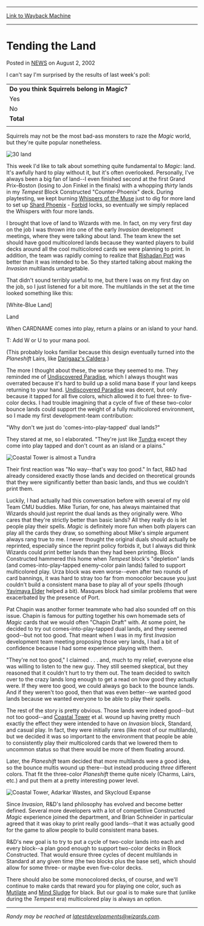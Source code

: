 
---
[Link to Wayback Machine](https://web.archive.org/web/20211022131025/https://magic.wizards.com/en/articles/archive/tending-land-2002-08-02)

[_metadata_:description]:- "I can't say I'm surprised by the results of last week's poll: Do you think Squirrels belong in Magic? Yes 7551 81.8% No 1681 18.2% Total 9232 100.0%  Squirrels may not be the most bad-ass monsters to raze the Magic world, but they're quite popular nonetheless. This week I'd like to talk about something quite fundamental to Magic: land. It's awfully hard to play without it, but"
[_metadata_:generator]:- "Drupal 7 (http://drupal.org)"
[_metadata_:node]:- "287596"
[_metadata_:publish_date]:- "2002-08-02"
[_metadata_:source]:- "div-main-content"
[_metadata_:title]:- "Tending the Land"
[_metadata_:wayback_capture_timestamp]:- "2021-10-22 13:10:25"
[_metadata_:wayback_raw_url]:- "https://web.archive.org/web/20211022131025id_/https://magic.wizards.com/en/articles/archive/tending-land-2002-08-02"
[_metadata_:wayback_url]:- "https://magic.wizards.com/en/articles/archive/tending-land-2002-08-02"
---


Tending the Land
================



 Posted in [NEWS](/en/articles)
 on August 2, 2002 










I can't say I'm surprised by the results of last week's poll:




|  |
| --- |
| **Do you think Squirrels belong in Magic?** |
| Yes | 7551 | 81.8% |
| No | 1681 | 18.2% |
| **Total** | **9232** | **100.0%** |
|  |

Squirrels may not be the most bad-ass monsters to raze the *Magic* world, but they're quite popular nonetheless.


![30 land](https://media.wizards.com/legacy/global/images/mtgcom_daily_rb31_pic1_en.jpg)


This week I'd like to talk about something quite fundamental to *Magic*: land. It's awfully hard to play without it, but it's often overlooked. Personally, I've always been a big fan of land--I even finished second at the first Grand Prix–Boston (losing to Jon Finkel in the finals) with a whopping *thirty* lands in my *Tempest* Block Constructed "Counter-Phoenix" deck. During playtesting, we kept burning [Whispers of the Muse](https://gatherer.wizards.com/Pages/Card/Details.aspx?name=Whispers+of+the+Muse) just to dig for more land to set up [Shard Phoenix](https://gatherer.wizards.com/Pages/Card/Details.aspx?name=Shard+Phoenix) - [Forbid](https://gatherer.wizards.com/Pages/Card/Details.aspx?name=Forbid) locks, so eventually we simply replaced the Whispers with four more lands.


I brought that love of land to Wizards with me. In fact, on my very first day on the job I was thrown into one of the early *Invasion* development meetings, where they were talking about land. The team knew the set should have good multicolored lands because they wanted players to build decks around all the cool multicolored cards we were planning to print. In addition, the team was rapidly coming to realize that [Rishadan Port](https://gatherer.wizards.com/Pages/Card/Details.aspx?name=Rishadan+Port) was better than it was intended to be. So they started talking about making the *Invasion* multilands untargetable.


That didn't sound terribly useful to me, but there I was on my first day on the job, so I just listened for a bit more. The multilands in the set at the time looked something like this:


[White-Blue Land]  

Land  

When CARDNAME comes into play, return a plains or an island to your hand.  

T: Add W or U to your mana pool.


(This probably looks familiar because this design eventually turned into the *Planeshift* Lairs, like [Darigaaz's Caldera](https://gatherer.wizards.com/Pages/Card/Details.aspx?name=Darigaaz%27s+Caldera).)


The more I thought about these, the worse they seemed to me. They reminded me of [Undiscovered Paradise](https://gatherer.wizards.com/Pages/Card/Details.aspx?name=Undiscovered+Paradise), which I always thought was overrated because it's hard to build up a solid mana base if your land keeps returning to your hand. [Undiscovered Paradise](https://gatherer.wizards.com/Pages/Card/Details.aspx?name=Undiscovered+Paradise) was decent, but only because it tapped for all five colors, which allowed it to fuel three- to five-color decks. I had trouble imagining that a cycle of five of these two-color bounce lands could support the weight of a fully multicolored environment, so I made my first development-team contribution:


"Why don't we just do 'comes-into-play-tapped' dual lands?"


They stared at me, so I elaborated. "They're just like [Tundra](https://gatherer.wizards.com/Pages/Card/Details.aspx?name=Tundra) except they come into play tapped and don't count as an island or a plains."


![Coastal Tower is almost a Tundra](https://media.wizards.com/legacy/global/images/mtgcom_daily_rb31_pic2_en.jpg)


Their first reaction was "No way--that's way too good." In fact, R&D had already considered exactly those lands and decided on theoretical grounds that they were significantly better than basic lands, and thus we couldn't print them.


Luckily, I had actually had this conversation before with several of my old Team CMU buddies. Mike Turian, for one, has always maintained that Wizards should just reprint the dual lands as they originally were. Who cares that they're strictly better than basic lands? All they really do is let people play their spells. *Magic* is definitely more fun when both players can play all the cards they draw, so something about Mike's simple argument always rang true to me. I never thought the original duals should actually be reprinted, especially since the reprint policy forbids it, but I always did think Wizards could print better lands than they had been printing. Block Constructed hammered this home when *Tempest* block's "depletion" lands (and comes-into-play-tapped enemy-color pain lands) failed to support multicolored play. Urza block was even worse--even after two rounds of card bannings, it was hard to stray too far from monocolor because you just couldn't build a consistent mana base to play all of your spells (though [Yavimaya Elder](https://gatherer.wizards.com/Pages/Card/Details.aspx?name=Yavimaya+Elder) helped a bit). Masques block had similar problems that were exacerbated by the presence of Port.


Pat Chapin was another former teammate who had also sounded off on this issue. Chapin is famous for putting together his own homemade sets of *Magic* cards that we would often "Chapin Draft" with. At some point, he decided to try out comes-into-play-tapped dual lands, and they seemed good--but not too good. That meant when I was in my first *Invasion* development team meeting proposing those very lands, I had a bit of confidence because I had some experience playing with them.


"They're not too good," I claimed . . . and, much to my relief, everyone else was willing to listen to the new guy. They still seemed skeptical, but they reasoned that it couldn't hurt to try them out. The team decided to switch over to the crazy lands long enough to get a read on how good they actually were. If they were too good, we could always go back to the bounce lands. And if they weren't too good, then that was even better--we wanted good lands because we wanted everyone to be able to play their spells.


The rest of the story is pretty obvious. Those lands were indeed good--but not too good--and [Coastal Tower](https://gatherer.wizards.com/Pages/Card/Details.aspx?name=Coastal+Tower) et al. wound up having pretty much exactly the effect they were intended to have on *Invasion* block, Standard, and casual play. In fact, they were initially rares (like most of our multilands), but we decided it was so important to the environment that people be able to consistently play their multicolored cards that we lowered them to uncommon status so that there would be more of them floating around.


Later, the *Planeshift* team decided that more multilands were a good idea, so the bounce multis wound up there--but instead producing *three* different colors. That fit the three-color *Planeshift* theme quite nicely (Charms, Lairs, etc.) and put them at a pretty interesting power level.


![Coastal Tower, Adarkar Wastes, and Skycloud Expanse](https://media.wizards.com/legacy/global/images/mtgcom_daily_rb31_pic3_en.jpg)


Since *Invasion,* R&D's land philosophy has evolved and become better defined. Several more developers with a lot of competitive Constructed *Magic* experience joined the department, and Brian Schneider in particular agreed that it was okay to print really good lands--that it was actually good for the game to allow people to build consistent mana bases.


R&D's new goal is to try to put a cycle of two-color lands into each and every block--a plan good enough to support two-color decks in Block Constructed. That would ensure three cycles of decent multilands in Standard at any given time (the two blocks plus the base set), which should allow for some three- or maybe even five-color decks.


There should also be some monocolored decks, of course, and we'll continue to make cards that reward you for playing one color, such as [Mutilate](https://gatherer.wizards.com/Pages/Card/Details.aspx?name=Mutilate) and [Mind Sludge](https://gatherer.wizards.com/Pages/Card/Details.aspx?name=Mind+Sludge) for black. But our goal is to make sure that (unlike during the *Tempest* era) multicolored play is always an option. 




---

*Randy may be reached at [latestdevelopments@wizards.com](mailto:latestdevelopments@wizards.com).*







